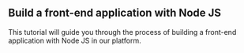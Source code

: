 ## Build a front-end application with Node JS

This tutorial will guide you through the process of building a front-end application with Node JS in our platform.
